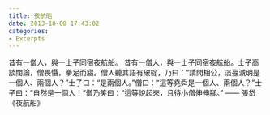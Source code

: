 ```yaml
---
title: 夜航船
date: 2013-10-08 17:43:02
categories:
- Excerpts
---
```

昔有一僧人，與一士子同宿夜航船。
昔有一僧人，與一士子同宿夜航船。士子高談闊論，僧畏懾，拳足而寢。僧人聽其語有破綻，乃曰：“請問相公，淡臺滅明是一個人、兩個人？”士子曰：“是兩個人。”僧曰：“這等堯舜是一個人、兩個人？”士子曰：“自然是一個人！”僧乃笑曰：“這等說起來，且待小僧伸伸腳。”
—— 張岱 《夜航船》



